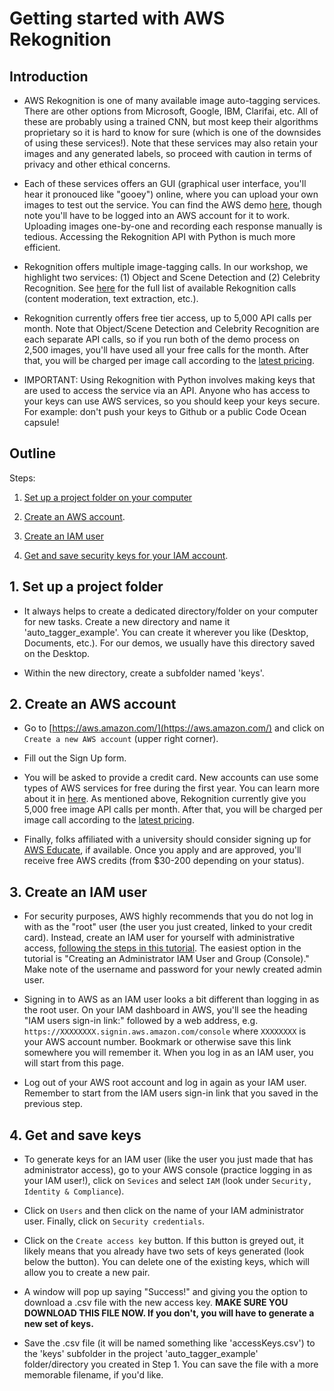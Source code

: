 # Getting started with AWS Rekognition

## Introduction

* AWS Rekognition is one of many available image auto-tagging services. There are other options from Microsoft, Google, IBM, Clarifai, etc. All of these are probably using a trained CNN, but most keep their algorithms proprietary so it is hard to know for sure (which is one of the downsides of using these services!). Note that these services may also retain your images and any generated labels, so proceed with caution in terms of privacy and other ethical concerns. 

* Each of these services offers an GUI (graphical user interface, you'll hear it pronouced like "gooey") online, where you can upload your own images to test out the service. You can find the AWS demo [here](https://console.aws.amazon.com/rekognition/home?region=us-east-1#/label-detection), though note you'll have to be logged into an AWS account for it to work. Uploading images one-by-one and recording each response manually is tedious. Accessing the Rekognition API with Python is much more efficient.

* Rekognition offers multiple image-tagging calls. In our workshop, we highlight two services: (1) Object and Scene Detection and (2) Celebrity Recognition. See [here](https://aws.amazon.com/rekognition/image-features/) for the full list of available Rekognition calls (content moderation, text extraction, etc.).

* Rekognition currently offers free tier access, up to 5,000 API calls per month. Note that Object/Scene Detection and Celebrity Recognition are each separate API calls, so if you run both of the demo process on 2,500 images, you'll have used all your free calls for the month. After that, you will be charged per image call according to the [latest pricing](https://aws.amazon.com/rekognition/pricing/).

* IMPORTANT: Using Rekognition with Python involves making keys that are used to access the service via an API. Anyone who has access to your keys can use AWS services, so you should keep your keys secure. For example: don't push your keys to Github or a public Code Ocean capsule! 


## Outline

Steps:

1. [Set up a project folder on your computer](#1-set-up-a-project-folder)

2. [Create an AWS account](#2-create-an-aws-account).

3. [Create an IAM user](#3-create-an-iam-user)

4. [Get and save security keys for your IAM account](#4-get-and-save-keys).


## 1. Set up a project folder

* It always helps to create a dedicated directory/folder on your computer for new tasks. Create a new directory and name it 'auto_tagger_example'. You can create it wherever you like (Desktop, Documents, etc.). For our demos, we usually have this directory saved on the Desktop.  

* Within the new directory, create a subfolder named 'keys'. 

## 2. Create an AWS account

* Go to [https://aws.amazon.com/](https://aws.amazon.com/) and click on `Create a new AWS account` (upper right corner).

* Fill out the Sign Up form. 

* You will be asked to provide a credit card. New accounts can use some types of AWS services for free during the first year. You can learn more about it in [here](https://aws.amazon.com/free/). As mentioned above, Rekognition currently give you 5,000 free image API calls per month. After that, you will be charged per image call according to the [latest pricing](https://aws.amazon.com/rekognition/pricing/). 


* Finally, folks affiliated with a university should consider signing up for [AWS Educate](https://aws.amazon.com/education/awseducate/), if available. Once you apply and are approved, you'll receive free AWS credits (from $30-200 depending on your status). 


## 3. Create an IAM user

* For security purposes, AWS highly recommends that you do not log in with as the "root" user (the user you just created, linked to your credit card). Instead, create an IAM user for yourself with administrative access, [following the steps in this tutorial](https://docs.aws.amazon.com/IAM/latest/UserGuide/getting-started_create-admin-group.html). The easiest option in the tutorial is "Creating an Administrator IAM User and Group (Console)." Make note of the username and password for your newly created admin user.

* Signing in to AWS as an IAM user looks a bit different than logging in as the root user. On your IAM dashboard in AWS, you'll see the heading "IAM users sign-in link:" followed by a web address, e.g. `https://XXXXXXXX.signin.aws.amazon.com/console` where `XXXXXXXX` is your AWS account number. Bookmark or otherwise save this link somewhere you will remember it. When you log in as an IAM user, you will start from this page. 

* Log out of your AWS root account and log in again as your IAM user. Remember to start from the IAM users sign-in link that you saved in the previous step.

## 4. Get and save keys

* To generate keys for an IAM user (like the user you just made that has administrator access), go to your AWS console (practice logging in as your IAM user!), click on `Sevices` and select `IAM` (look under `Security, Identity & Compliance`).

* Click on `Users` and then click on the name of your IAM administrator user. Finally, click on `Security credentials`.

* Click on the `Create access key` button. If this button is greyed out, it likely means that you already have two sets of keys generated (look below the button). You can delete one of the existing keys, which will allow you to create a new pair.  

* A window will pop up saying "Success!" and giving you the option to download a .csv file with the new access key. **MAKE SURE YOU DOWNLOAD THIS FILE NOW. If you don't, you will have to generate a new set of keys.** 

* Save the .csv file (it will be named something like 'accessKeys.csv') to the 'keys' subfolder in the project 'auto_tagger_example' folder/directory you created in Step 1. You can save the file with a more memorable filename, if you'd like.  


